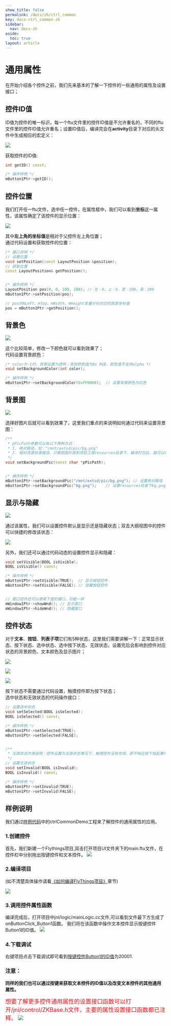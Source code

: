 ```yaml
---
show_title: false
permalink: /docs/zh/ctrl_common
key: docs-ctrl_common-zh
sidebar:
  nav: docs-zh
aside:
  toc: true
layout: article
---
```

# 通用属性
在开始介绍各个控件之前，我们先来基本的了解一下控件的一些通用的属性及设置接口；

## <span id = "widgetID">控件ID值</span>
ID值为控件的唯一标识，每一个ftu文件里的控件ID值是不允许重名的，不同的ftu文件里的控件ID值允许重名；设置ID值后，编译完会在**activity**目录下对应的头文件中生成相应的宏定义：

![](images/ctrl_id_def.png)

获取控件的ID值:
```c++
int getID() const;

/* 操作样例 */
mButton1Ptr->getID();
```

## 控件位置
我们打开任一ftu文件，选中任一控件，在属性框中，我们可以看到**坐标**这一属性，该属性确定了该控件的显示位置：

![](images/ctrl_position.png)

其中**左上角的坐标值**是相对于父控件左上角位置；<br/>
通过代码设置和获取控件的位置：
```c++
/* 接口说明 */
// 设置位置
void setPosition(const LayoutPosition &position);
// 获取位置
const LayoutPosition& getPosition();


/* 操作样例 */
LayoutPosition pos(0, 0, 100, 200); // 左：0，上：0，宽：100，高：200
mButton1Ptr->setPosition(pos);

// pos的mLeft、mTop、mWidth、mHeight变量分别对应的就是坐标值
pos = mButton1Ptr->getPosition();
```

## 背景色

![](images/ctrl_bgcolor.png)

这个比较简单，修改一下颜色就可以看到效果了；<br/>
代码设置背景颜色：
```c++
/* color为-1时，背景设置为透明；其他颜色值为0x RGB，颜色值不支持alpha */
void setBackgroundColor(int color);

/* 操作样例 */
mButton1Ptr->setBackgroundColor(0xFF0000);  // 设置背景颜色为红色
```

## 背景图

![](images/ctrl_bg.png)

选择好图片后就可以看到效果了，这里我们重点的来说明如何通过代码来设置背景图：
```c++
/**
 * pPicPath参数可以有以下两种方式：
 * 1. 绝对路径，如："/mnt/extsd/pic/bg.png"
 * 2. 相对资源目录路径，只需把图片放到项目工程resources目录下，编译打包后，就可以使用了，如resources目录下有bg.png图片，只需设置"bg.png"即可
 */
void setBackgroundPic(const char *pPicPath);


/* 操作样例 */
mButton1Ptr->setBackgroundPic("/mnt/extsd/pic/bg.png"); // 设置绝对路径
mButton1Ptr->setBackgroundPic("bg.png");    // 设置resources目录下bg.png图片
```

## 显示与隐藏

![](images/ctrl_visible.png)

通过该属性，我们可以设置控件默认是显示还是隐藏状态；双击大纲视图中的控件可以快捷的修改该状态：

![](images/ctrl_visible.gif)

另外，我们还可以通过代码动态的设置控件显示和隐藏：
```c++
void setVisible(BOOL isVisible);
BOOL isVisible() const;

/* 操作样例 */
mButton1Ptr->setVisible(TRUE);  // 显示按钮控件
mButton1Ptr->setVisible(FALSE); // 隐藏按钮控件


// 窗口控件还可以使用下面的接口，功能一样
mWindow1Ptr->showWnd(); // 显示窗口
mWindow1Ptr->hideWnd(); // 隐藏窗口
```

## 控件状态
对于**文本**、**按钮**、**列表子项**它们有5种状态，这里我们需要讲解一下：正常显示状态、按下状态、选中状态、选中按下状态、无效状态，设置完后会影响到控件对应状态的背景颜色、文本颜色及显示图片；

![](images/ctrl_bgcolor_status.png)

![](images/ctrl_textcolor_status.png)

![](images/ctrl_pic_status.png)

按下状态不需要通过代码设置，触摸控件即为按下状态；<br/>
选中状态和无效状态的代码操作接口：
```c++
// 设置选中状态
void setSelected(BOOL isSelected);
BOOL isSelected() const;

/* 操作样例 */
mButton1Ptr->setSelected(TRUE);
mButton1Ptr->setSelected(FALSE);


/**
 * 无效状态作用说明：控件设置为无效状态情况下，触摸控件没有作用，即不响应按下抬起事件
 */
// 设置无效状态
void setInvalid(BOOL isInvalid);
BOOL isInvalid() const;

/* 操作样例 */
mButton1Ptr->setInvalid(TRUE);
mButton1Ptr->setInvalid(FALSE);
```

## 样例说明

我们通过[样例代码](demo_download#demo_download)中的ctrlCommonDemo工程来了解控件的通用属性的应用。


### 1.创建控件

首先，我们新建一个Flythings项目,双击打开项目UI文件夹下的main.ftu文件，在控件栏中分别拖出按键控件和文本控件。
![](images/ctrl_new_widget.gif)


### 2.编译项目
(如不清楚具体操作请看[《如何编译FlyThings项目》](how_to_compile_flythings#how_to_compile_flythings)章节)

![](images/ctrl_compile_project.gif)

### 3.调用控件属性函数
编译完成后，打开项目中jni/logic/mainLogic.cc文件,可以看到文件最下方生成了onButtonClick_Button1函数。
我们将在该函数中操作文本控件显示按键控件Button1的ID值。
![](images/ctrl_getButton1ID.jpg)

### 4.下载调试
右键项目点击下载调试即可看到[按键控件Button1的ID值](#widgetID)为20001.

### 注意：
**同样的我们也可以通过按键来获取文本控件的ID值以及改变文本控件的其他通用属性。**

<font color="#E6161E" size="4">想要了解更多控件通用属性的设置接口函数可以打开/jni/control/ZKBase.h文件，主要的属性设置接口函数都已注释。</font>
![](images/ctrl_ZKBase.jpg)
